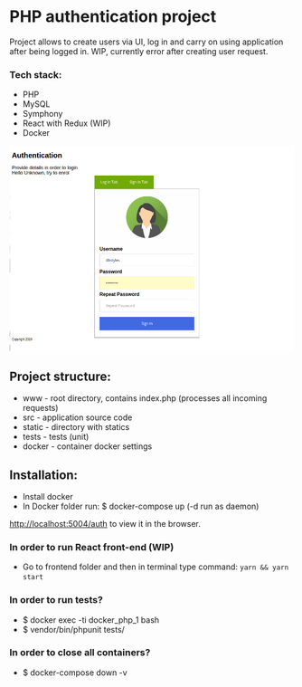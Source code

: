 
# PHP authentication project
Project allows to create users via UI, log in and carry on using application after being logged in.
WIP, currently error after creating user request.

### Tech stack:
* PHP
* MySQL
* Symphony
* React with Redux (WIP)
* Docker

![alt text](https://github.com/dbstylesnet/auth-php-react/blob/master/screenshot.png)

## Project structure:
* www - root directory, contains index.php (processes all incoming requests)
* src - application source code
* static - directory with statics
* tests - tests (unit)
* docker - container docker settings

##  Installation:
* Install docker
* In Docker folder run: $ docker-compose up (-d run as daemon)

[http://localhost:5004/auth](http://localhost:5004/auth) to view it in the browser.

### In order to run React front-end (WIP)
* Go to frontend folder and then in terminal type command: `yarn && yarn start`

### In order to run tests?
* $ docker exec -ti docker_php_1 bash
* $ vendor/bin/phpunit tests/

### In order to close all containers?
* $ docker-compose down -v
